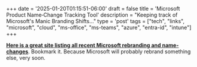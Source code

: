 +++
date = '2025-01-20T01:15:51-06:00'
draft = false
title = 'Microsoft Product Name&#8208;Change Tracking Tool'
description = "Keeping track of Microsoft's Manic Branding Shifts..."
type = 'post'
tags = ["tech", "links", "microsoft", "cloud", "ms-office", "ms-teams", "azure", "entra-id", "intune"]
+++

 <style>
        .truncate {
            width: 300px; /* Set the desired width */
            white-space: nowrap;
            overflow: hidden;
            text-overflow: ellipsis;
        }
        .truncate a {
            text-decoration: none;
            color: blue;
        }
</style>

[**Here is a great site listing all recent Microsoft rebranding and name-changes**](https://m365maps.com/renames.htm).  Bookmark it.  Because Microsoft will probably rebrand something else, very soon.
